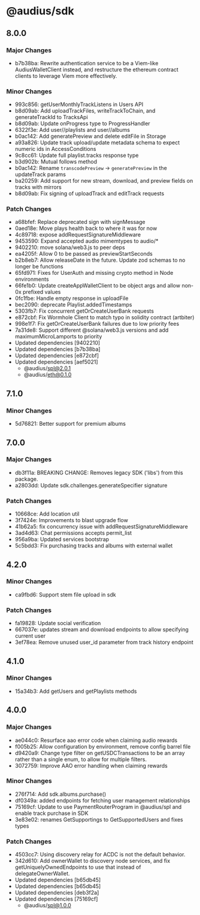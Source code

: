# @audius/sdk

## 8.0.0

### Major Changes

- b7b38ba: Rewrite authentication service to be a Viem-like AudiusWalletClient instead, and restructure the ethereum contract clients to leverage Viem more effectively.

### Minor Changes

- 993c856: getUserMonthlyTrackListens in Users API
- b8d09ab: Add uploadTrackFiles, writeTrackToChain, and generateTrackId to TracksApi
- b8d09ab: Update onProgress type to ProgressHandler
- 6322f3e: Add user/<id>/playlists and user/<id>/albums
- b0ac142: Add generatePreview and delete editFile in Storage
- a93a826: Update track upload/update metadata schema to expect numeric ids in AccessConditions
- 9c8cc61: Update full playlist.tracks response type
- b3d902b: Mutual follows method
- b0ac142: Rename `transcodePreview` -> `generatePreview` in the updateTrack params
- ba20259: Add support for new stream, download, and preview fields on tracks with mirrors
- b8d09ab: Fix signing of uploadTrack and editTrack requests

### Patch Changes

- a68bfef: Replace deprecated sign with signMessage
- 0aed18e: Move plays health back to where it was for now
- 4c89718: expose addRequestSignatureMiddleware
- 9453590: Expand accepted audio mimemtypes to audio/\*
- 9402210: move solana/web3.js to peer deps
- ea4205f: Allow 0 to be passed as previewStartSeconds
- b2b8eb7: Allow releaseDate in the future. Update zod schemas to no longer be functions
- 65fd971: Fixes for UserAuth and missing crypto method in Node environments
- 66fe1b0: Update createAppWalletClient to be object args and allow non-0x prefixed values
- 0fc1fbe: Handle empty response in uploadFile
- bec2090: deprecate Playlist.addedTimestamps
- 5303fb7: Fix concurrent getOrCreateUserBank requests
- e872cbf: Fix Wormhole Client to match typo in solidity contract (artbiter)
- 998e1f7: Fix getOrCreateUserBank failures due to low priority fees
- 7a31de8: Support different @solana/web3.js versions and add maximumMicroLamports to priority
- Updated dependencies [9402210]
- Updated dependencies [b7b38ba]
- Updated dependencies [e872cbf]
- Updated dependencies [aef5021]
  - @audius/spl@2.0.1
  - @audius/eth@0.1.0

## 7.1.0

### Minor Changes

- 5d76821: Better support for premium albums

## 7.0.0

### Major Changes

- db3f11a: BREAKING CHANGE: Removes legacy SDK ('libs') from this package.
- a2803dd: Update sdk.challenges.generateSpecifier signature

### Patch Changes

- 10668ce: Add location util
- 3f7424e: Improvements to blast upgrade flow
- 41b62a5: fix concurrency issue with addRequestSignatureMiddleware
- 3ad4d63: Chat permissions accepts permit_list
- 956a9ba: Updated services bootstrap
- 5c5bdd3: Fix purchasing tracks and albums with external wallet

## 4.2.0

### Minor Changes

- ca9fbd6: Support stem file upload in sdk

### Patch Changes

- fa19828: Update social verification
- 667037e: updates stream and download endpoints to allow specifying current user
- 3ef78ea: Remove unused user_id parameter from track history endpoint

## 4.1.0

### Minor Changes

- 15a34b3: Add getUsers and getPlaylists methods

## 4.0.0

### Major Changes

- ae044c0: Resurface aao error code when claiming audio rewards
- f005b25: Allow configuration by environment, remove config barrel file
- d9420a9: Change type filter on getUSDCTransactions to be an array rather than a single enum, to allow for multiple filters.
- 3072759: Improve AAO error handling when claiming rewards

### Minor Changes

- 276f714: Add sdk.albums.purchase()
- df0349a: added endpoints for fetching user management relationships
- 75169cf: Update to use PaymentRouterProgram in @audius/spl and enable track purchase in SDK
- 3e83e02: renames GetSupportings to GetSupportedUsers and fixes types

### Patch Changes

- 4503cc7: Using discovery relay for ACDC is not the default behavior.
- 342d610: Add ownerWallet to discovery node services, and fix getUniquelyOwnedEndpoints to use that instead of delegateOwnerWallet.
- Updated dependencies [b65db45]
- Updated dependencies [b65db45]
- Updated dependencies [deb3f2a]
- Updated dependencies [75169cf]
  - @audius/spl@1.0.0
